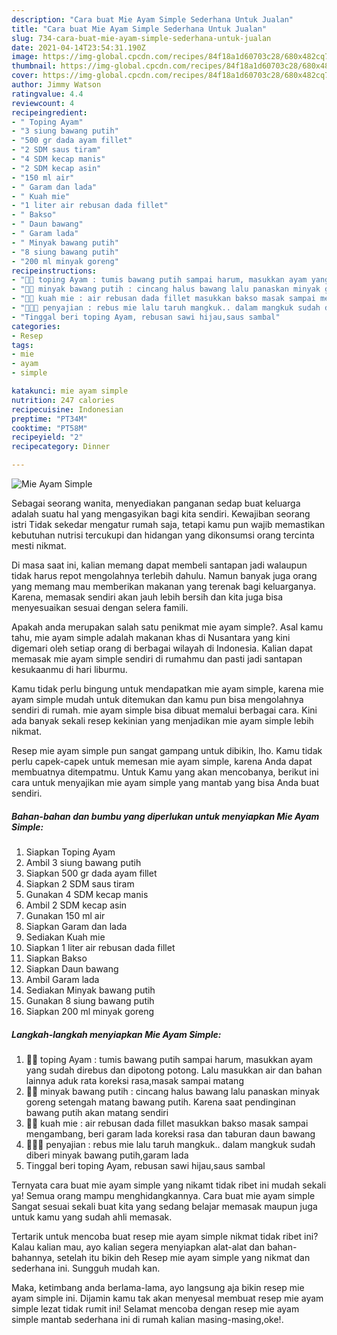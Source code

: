 ```yaml
---
description: "Cara buat Mie Ayam Simple Sederhana Untuk Jualan"
title: "Cara buat Mie Ayam Simple Sederhana Untuk Jualan"
slug: 734-cara-buat-mie-ayam-simple-sederhana-untuk-jualan
date: 2021-04-14T23:54:31.190Z
image: https://img-global.cpcdn.com/recipes/84f18a1d60703c28/680x482cq70/mie-ayam-simple-foto-resep-utama.jpg
thumbnail: https://img-global.cpcdn.com/recipes/84f18a1d60703c28/680x482cq70/mie-ayam-simple-foto-resep-utama.jpg
cover: https://img-global.cpcdn.com/recipes/84f18a1d60703c28/680x482cq70/mie-ayam-simple-foto-resep-utama.jpg
author: Jimmy Watson
ratingvalue: 4.4
reviewcount: 4
recipeingredient:
- " Toping Ayam"
- "3 siung bawang putih"
- "500 gr dada ayam fillet"
- "2 SDM saus tiram"
- "4 SDM kecap manis"
- "2 SDM kecap asin"
- "150 ml air"
- " Garam dan lada"
- " Kuah mie"
- "1 liter air rebusan dada fillet"
- " Bakso"
- " Daun bawang"
- " Garam lada"
- " Minyak bawang putih"
- "8 siung bawang putih"
- "200 ml minyak goreng"
recipeinstructions:
- "🍜🍜 toping Ayam : tumis bawang putih sampai harum, masukkan ayam yang sudah direbus dan dipotong potong. Lalu masukkan air dan bahan lainnya aduk rata koreksi rasa,masak sampai matang"
- "🍜🍜 minyak bawang putih : cincang halus bawang lalu panaskan minyak goreng setengah matang bawang putih. Karena saat pendinginan bawang putih akan matang sendiri"
- "🍜🍜 kuah mie : air rebusan dada fillet masukkan bakso masak sampai mengambang, beri garam lada koreksi rasa dan taburan daun bawang"
- "🍜🍜🍜 penyajian : rebus mie lalu taruh mangkuk.. dalam mangkuk sudah diberi minyak bawang putih,garam lada"
- "Tinggal beri toping Ayam, rebusan sawi hijau,saus sambal"
categories:
- Resep
tags:
- mie
- ayam
- simple

katakunci: mie ayam simple 
nutrition: 247 calories
recipecuisine: Indonesian
preptime: "PT34M"
cooktime: "PT58M"
recipeyield: "2"
recipecategory: Dinner

---
```



![Mie Ayam Simple](https://img-global.cpcdn.com/recipes/84f18a1d60703c28/680x482cq70/mie-ayam-simple-foto-resep-utama.jpg)

Sebagai seorang wanita, menyediakan panganan sedap buat keluarga adalah suatu hal yang mengasyikan bagi kita sendiri. Kewajiban seorang istri Tidak sekedar mengatur rumah saja, tetapi kamu pun wajib memastikan kebutuhan nutrisi tercukupi dan hidangan yang dikonsumsi orang tercinta mesti nikmat.

Di masa  saat ini, kalian memang dapat membeli santapan jadi walaupun tidak harus repot mengolahnya terlebih dahulu. Namun banyak juga orang yang memang mau memberikan makanan yang terenak bagi keluarganya. Karena, memasak sendiri akan jauh lebih bersih dan kita juga bisa menyesuaikan sesuai dengan selera famili. 



Apakah anda merupakan salah satu penikmat mie ayam simple?. Asal kamu tahu, mie ayam simple adalah makanan khas di Nusantara yang kini digemari oleh setiap orang di berbagai wilayah di Indonesia. Kalian dapat memasak mie ayam simple sendiri di rumahmu dan pasti jadi santapan kesukaanmu di hari liburmu.

Kamu tidak perlu bingung untuk mendapatkan mie ayam simple, karena mie ayam simple mudah untuk ditemukan dan kamu pun bisa mengolahnya sendiri di rumah. mie ayam simple bisa dibuat memalui berbagai cara. Kini ada banyak sekali resep kekinian yang menjadikan mie ayam simple lebih nikmat.

Resep mie ayam simple pun sangat gampang untuk dibikin, lho. Kamu tidak perlu capek-capek untuk memesan mie ayam simple, karena Anda dapat membuatnya ditempatmu. Untuk Kamu yang akan mencobanya, berikut ini cara untuk menyajikan mie ayam simple yang mantab yang bisa Anda buat sendiri.

<!--inarticleads1-->

##### Bahan-bahan dan bumbu yang diperlukan untuk menyiapkan Mie Ayam Simple:

1. Siapkan  Toping Ayam
1. Ambil 3 siung bawang putih
1. Siapkan 500 gr dada ayam fillet
1. Siapkan 2 SDM saus tiram
1. Gunakan 4 SDM kecap manis
1. Ambil 2 SDM kecap asin
1. Gunakan 150 ml air
1. Siapkan  Garam dan lada
1. Sediakan  Kuah mie
1. Siapkan 1 liter air rebusan dada fillet
1. Siapkan  Bakso
1. Siapkan  Daun bawang
1. Ambil  Garam lada
1. Sediakan  Minyak bawang putih
1. Gunakan 8 siung bawang putih
1. Siapkan 200 ml minyak goreng




<!--inarticleads2-->

##### Langkah-langkah menyiapkan Mie Ayam Simple:

1. 🍜🍜 toping Ayam : tumis bawang putih sampai harum, masukkan ayam yang sudah direbus dan dipotong potong. Lalu masukkan air dan bahan lainnya aduk rata koreksi rasa,masak sampai matang
1. 🍜🍜 minyak bawang putih : cincang halus bawang lalu panaskan minyak goreng setengah matang bawang putih. Karena saat pendinginan bawang putih akan matang sendiri
1. 🍜🍜 kuah mie : air rebusan dada fillet masukkan bakso masak sampai mengambang, beri garam lada koreksi rasa dan taburan daun bawang
1. 🍜🍜🍜 penyajian : rebus mie lalu taruh mangkuk.. dalam mangkuk sudah diberi minyak bawang putih,garam lada
1. Tinggal beri toping Ayam, rebusan sawi hijau,saus sambal




Ternyata cara buat mie ayam simple yang nikamt tidak ribet ini mudah sekali ya! Semua orang mampu menghidangkannya. Cara buat mie ayam simple Sangat sesuai sekali buat kita yang sedang belajar memasak maupun juga untuk kamu yang sudah ahli memasak.

Tertarik untuk mencoba buat resep mie ayam simple nikmat tidak ribet ini? Kalau kalian mau, ayo kalian segera menyiapkan alat-alat dan bahan-bahannya, setelah itu bikin deh Resep mie ayam simple yang nikmat dan sederhana ini. Sungguh mudah kan. 

Maka, ketimbang anda berlama-lama, ayo langsung aja bikin resep mie ayam simple ini. Dijamin kamu tak akan menyesal membuat resep mie ayam simple lezat tidak rumit ini! Selamat mencoba dengan resep mie ayam simple mantab sederhana ini di rumah kalian masing-masing,oke!.

